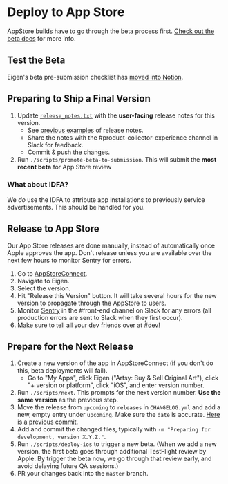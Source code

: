 # Deploy to App Store

AppStore builds have to go through the beta process first. [Check out the beta docs](./deploy_to_beta.md) for more info.

## Test the Beta

Eigen's beta pre-submission checklist has [moved into Notion](https://www.notion.so/artsy/Pre-submission-QA-Checklist-785e3233fdcf423f95ee239ab3c22ec3).

## Preparing to Ship a Final Version

1. Update [`release_notes.txt`](https://github.com/artsy/eigen/blob/master/fastlane/metadata/en-US/release_notes.txt) with the **user-facing** release notes for this version.
   - See [previous examples](https://github.com/artsy/eigen/commits/master/fastlane/metadata/en-US/release_notes.txt) of release notes.
   - Share the notes with the #product-collector-experience channel in Slack for feedback.
   - Commit & push the changes.
1. Run `./scripts/promote-beta-to-submission`. This will submit the **most recent beta** for App Store review

### What about IDFA?

We _do_ use the IDFA to attribute app installations to previously service advertisements. This should be handled for you.

## Release to App Store

Our App Store releases are done manually, instead of automatically once Apple approves the app. Don't release unless you are available over the next few hours to monitor Sentry for errors.

1. Go to [AppStoreConnect](https://appstoreconnect.apple.com).
1. Navigate to Eigen.
1. Select the version.
1. Hit "Release this Version" button. It will take several hours for the new version to propagate through the AppStore to users.
1. Monitor [Sentry](https://sentry.io/artsynet/eigen/) in the #front-end channel on Slack for any errors (all production errors are sent to Slack when they first occur).
1. Make sure to tell all your dev friends over at [#dev](https://artsy.slack.com/archives/C02BC3HEJ)!

## Prepare for the Next Release

1. Create a new version of the app in AppStoreConnect (if you don't do this, beta deployments will fail).
   - Go to "My Apps", click Eigen ("Artsy: Buy & Sell Original Art"), click "+ version or platform", click "iOS", and enter version number.
1. Run `./scripts/next`. This prompts for the next version number. **Use the same version** as the previous step.
1. Move the release from `upcoming` to `releases` in `CHANGELOG.yml` and add a new, empty entry under `upcoming`. Make sure the `date` is accurate. [Here is a previous commit](https://github.com/artsy/eigen/commit/580db98fa1165e01f81070e9bbc77598a47bcfc9#diff-96801928eca93eea4a5b44f359b868b5).
1. Add and commit the changed files, typically with `-m "Preparing for development, version X.Y.Z."`.
1. Run `./scripts/deploy-ios` to trigger a new beta. (When we add a new version, the first beta goes through additional TestFlight review by Apple. By trigger the beta now, we go through that review early, and avoid delaying future QA sessions.)
1. PR your changes back into the `master` branch.
